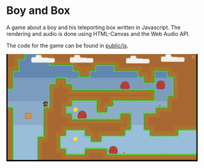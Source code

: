 # Boy and Box

A game about a boy and his teleporting box written in Javascript. The rendering and audio is done using HTML-Canvas and the Web Audio API.

The code for the game can be found in [public/js](public/js).

![](public/scrt0.png)
